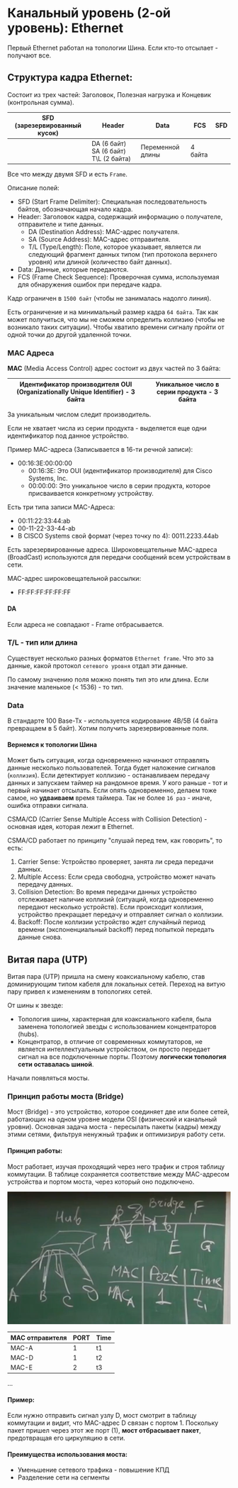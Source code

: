 # Канальный уровень (2-ой уровень): Ethernet

Первый Ethernet работал на топологии Шина. Если кто-то отсылает - получают все.

## Структура кадра Ethernet:

Состоит из трех частей: Заголовок, Полезная нагрузка и Концевик (контрольная сумма).

| SFD (зарезервированный кусок) | Header | Data | FCS | SFD |
|-------------------------------|--------|------|-----|-----|
| | DA (6 байт) SA (6 байт) T\L (2 байта)  | Переменной длины | 4 байта

Все что между двумя SFD и есть ```Frame```.

Описание полей:

* SFD (Start Frame Delimiter): Специальная последовательность байтов, обозначающая начало кадра.
* Header: Заголовок кадра, содержащий информацию о получателе, отправителе и типе данных.
  * DA (Destination Address): MAC-адрес получателя.
  * SA (Source Address): MAC-адрес отправителя.
  * T/L (Type/Length): Поле, которое указывает, является ли следующий фрагмент данных типом (тип протокола верхнего уровня) или длиной (количество байт данных).
* Data: Данные, которые передаются.
* FCS (Frame Check Sequence): Проверочная сумма, используемая для обнаружения ошибок при передаче кадра.

Кадр ограничен в ```1500 байт``` (чтобы не занималась надолго линия).

Есть ограничение и на минимальный размер кадра ```64 байта```. Так как может получиться, что мы не сможем определить коллизию (чтобы не возникало таких ситуации). Чтобы хватило времени сигналу пройти от одной точки до другой удаленной точки.

### MAC Адреса

**MAC** (Media Access Control) адрес состоит из двух частей по 3 байта:
 
| Идентификатор производителя OUI (Organizationally Unique Identifier) - 3 байта | Уникальное число в серии продукта - 3 байта | 
|-|-|

За уникальным числом следит производитель. 

Если не хватает числа из серии продукта - выделяется еще одни идентификатор под данное устройство.

Пример MAC-адреса (Записывается в 16-ти речной записи):

* 00:16:3E:00:00:00
   * 00:16:3E: Это OUI (идентификатор производителя) для Cisco Systems, Inc.
   * 00:00:00: Это уникальное число в серии продукта, которое присваивается конкретному устройству.

Есть три типа записи MAC-Адреса:
* 00:11:22:33:44:ab
* 00-11-22-33-44-ab
* В CISCO Systems свой формат (через точку по 4): 0011.2233.44ab

Есть зарезервированные адреса. Широковещательные MAC-адреса (BroadCast) используются для передачи сообщений всем устройствам в сети. 

MAC-адрес широковещательной рассылки:
* FF:FF:FF:FF:FF:FF 

#### DA

Если адреса не совпадают - Frame отбрасывается.

### T/L - тип или длина

Существует несколько разных форматов ```Ethernet frame```. Что это за данные, какой протокол ```сетевого уровня``` отдал эти данные. 

По самому значению поля можно понять тип это или длина. Если значение маленькое (< 1536) - то тип.

### Data

В стандарте 100 Base-Tx - используется кодирование 4B/5B (4 байта превращаем в 5 байт). Хотим получить зарезервированные поля.

#### Вернемся к топологии Шина

Может быть ситуация, когда одновременно начинают отправлять данные несколько пользователей. Тогда будет наложение сигналов
(```коллизия```). Если детектирует коллизию - останавливаем передачу данных и запускаем таймер на рандомное время. У кого раньше - тот и первый начинает отсылать. Если опять одновременно, делаем тоже самое, но **удваиваем** время таймера. Так не более ```16 раз``` - иначе, ошибка отправки сигнала.  

CSMA/CD (Carrier Sense Multiple Access with Collision Detection) - основная идея, которая лежит в Ethernet.

CSMA/CD работает по принципу "слушай перед тем, как говорить", то есть:

1. Carrier Sense: Устройство проверяет, занята ли среда передачи данных.
2. Multiple Access: Если среда свободна, устройство может начать передачу данных.
3. Collision Detection: Во время передачи данных устройство отслеживает наличие коллизий (ситуаций, когда одновременно передают несколько устройств). Если происходит коллизия, устройство прекращает передачу и отправляет сигнал о коллизии.
4. Backoff: После коллизии устройство ждет случайный период времени (экспоненциальный backoff) перед попыткой передать данные снова.

## Витая пара (UTP)

Витая пара (UTP) пришла на смену коаксиальному кабелю, став доминирующим типом кабеля для локальных сетей. Переход на витую пару привел к изменениям в топологиях сетей. 

От шины к звезде:

* Топология шины, характерная для коаксиального кабеля, была заменена топологией звезды с использованием концентраторов (hubs).
* Концентратор, в отличие от современных коммутаторов, не является интеллектуальным устройством, он просто передает сигнал на все подключенные порты. Поэтому **логически топология сети оставалась шиной**. 

Начали появляться мосты. 

### Принцип работы моста (Bridge)

Мост (Bridge) - это устройство, которое соединяет две или более сетей, работающих на одном уровне модели OSI (физический и канальный уровни). Основная задача моста - пересылать пакеты (кадры) между этими сетями, фильтруя ненужный трафик и оптимизируя работу сети.

#### Принцип работы:

Мост работает, изучая проходящий через него трафик и строя таблицу коммутации. В таблице сохраняется соответствие между MAC-адресом устройства и портом моста, через который оно подключено.

![](res/3_1.png)

| MAC отправителя | PORT | Time |
|-------|---|----|
| MAC-A | 1 | t1 |
| MAC-D | 1 | t2 |
| MAC-E | 2 | t3 |
...

#### Пример:

Если нужно отправить сигнал узлу D, мост смотрит в таблицу коммутации и видит, что MAC-адрес D связан с портом 1. Поскольку пакет пришел через этот же порт (1), **мост отбрасывает пакет**, предотвращая его циркуляцию в сети. 

#### Преимущества использования моста:

* Уменьшение сетевого трафика - повышение КПД
* Разделение сети на сегменты